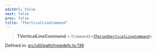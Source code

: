 ```yaml
---
editUrl: false
next: false
prev: false
title: "TVerticalLineCommand"
---
```


> **TVerticalLineCommand** = `TCommand2`\<[`TParsedVerticalLineCommand`](/api/type-aliases/tparsedverticallinecommand/)\>

Defined in: [src/util/path/typedefs.ts:136](https://github.com/fabricjs/fabric.js/blob/fea1b29b7495d9634e300bd4bfa43de097745805/src/util/path/typedefs.ts#L136)
